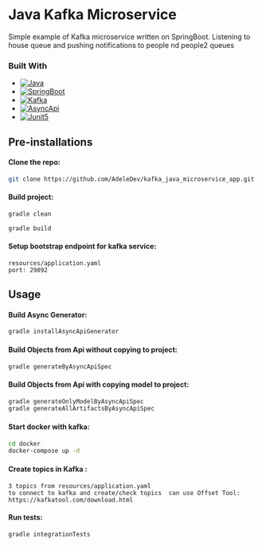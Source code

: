 # Java Kafka Microservice

Simple example of Kafka microservice written on SpringBoot.
Listening to house queue and pushing notifications to people nd people2 queues

### Built With

* [![Java][Java.io]][Java-url]
* [![SpringBoot][SpringBoot.io]][SpringBoot-url]
* [![Kafka][Kafka.io]][Kafka-url]
* [![AsyncApi][AsyncApi.io]][AsyncApi-url]
* [![Junit5][Junit5.io]][Junit5-url]

## Pre-installations

#### Clone the repo:

```sh
git clone https://github.com/AdeleDev/kafka_java_microservice_app.git
```

#### Build project:

```sh
gradle clean
```

```sh
gradle build
```

#### Setup bootstrap endpoint for kafka service:

```
resources/application.yaml
port: 29092
```

## Usage

#### Build Async Generator:

```sh
gradle installAsyncApiGenerator
```

#### Build Objects from Api without copying to project:

```sh
gradle generateByAsyncApiSpec
```

#### Build Objects from Api with copying model to project:

```sh
gradle generateOnlyModelByAsyncApiSpec
gradle generateAllArtifactsByAsyncApiSpec
```

#### Start docker with kafka:
```sh
cd docker
docker-compose up -d 
```

#### Create topics in Kafka :
```
3 topics from resources/application.yaml
to connect to kafka and create/check topics  can use Offset Tool: https://kafkatool.com/download.html
```

#### Run tests:

```sh
gradle integrationTests
```

<!-- MARKDOWN LINKS & IMAGES -->

[Java.io]: https://img.shields.io/badge/-☕%20Java-blue?style=for-the-badge

[Java-url]: https://www.java.com/ru/

[SpringBoot.io]: https://img.shields.io/badge/-Springboot-green?style=for-the-badge&logo=springboot

[SpringBoot-url]: https://spring.io/projects/spring-boot

[Kafka.io]: https://img.shields.io/badge/-Apache%20Kafka-blueviolet?style=for-the-badge&logo=apachekafka

[Kafka-url]: https://kafka.apache.org/

[AsyncApi.io]: https://img.shields.io/badge/-🐍%20AsyncApi-blue?style=for-the-badge

[AsyncApi-url]: https://www.asyncapi.com/

[Junit5.io]: https://img.shields.io/badge/-JUnit5-yellow?style=for-the-badge&logo=JUnit5

[Junit5-url]: https://junit.org/junit5/
